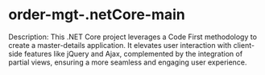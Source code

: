 # order-mgt-.netCore-main
Description: This .NET Core project leverages a Code First methodology to create a master-details application. It elevates user interaction with client-side features like jQuery and Ajax, complemented by the integration of partial views, ensuring a more seamless and engaging user experience.
